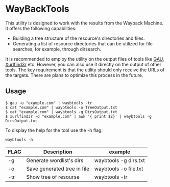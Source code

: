 # WayBackTools

This utility is designed to work with the results from the Wayback Machine. It offers the following capabilities:
- Building a tree structure of the resource's directories and files.
- Generating a list of resource directories that can be utilized for file searches, for example, through dirsearch.

It is recommended to employ the utility on the output files of tools like [GAU](https://github.com/lc/gau#from-source), [Xurlfind3r](https://github.com/hueristiq/xurlfind3r) etc. 
However, you can also use it directly on the output of other tools. The key requirement is that the utility should only receive the URLs of the targets. There are plans to optimize this process in the future.

## Usage
```
$ gau -u "example.com" | waybtools -tr
$ cat "example.com" | waybtools -o TreeOutput.txt
$ cat "example.com" | waybtools -g DirsOutput.txt
$ xurlfind3r -d "example.com" | awk '{ print $2}' | waybtools -g DirsOutput.txt
```
To display the help for the tool use the -h flag:
```
waybtools -h
```

|FLAG|Description|example| 
|----|----|----|
| -g  | Generate wordlist's dirs | waybtools -g dirs.txt    |
| -o  | Save generated tree in file | waybtools -o file.txt |
| -tr | Show tree of resourse | waybtools -tr               |
